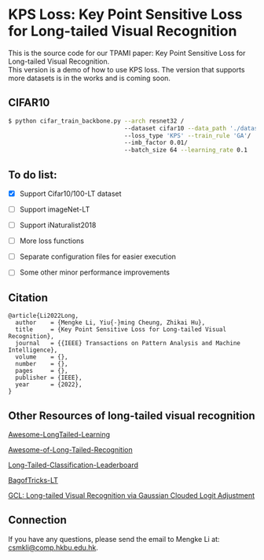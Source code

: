 # KPS Loss: Key Point Sensitive Loss for Long-tailed Visual Recognition
This is the source code for our TPAMI paper: Key Point Sensitive Loss for Long-tailed Visual Recognition.  
This version is a demo of how to use KPS loss. The version that supports more datasets is in the works and is coming soon.

## CIFAR10
```bash
$ python cifar_train_backbone.py --arch resnet32 /
                                 --dataset cifar10 --data_path './dataset/data_img'/
                                 --loss_type 'KPS' --train_rule 'GA'/
                                 --imb_factor 0.01/ 
                                 --batch_size 64 --learning_rate 0.1 
```

## To do list:
- [x] Support Cifar10/100-LT dataset
- [ ] Support imageNet-LT
- [ ] Support iNaturalist2018
- [ ] More loss functions
- [ ] Separate configuration files for easier execution
- [ ] Some other minor performance improvements


## Citation
```
@article{Li2022Long,
  author    = {Mengke Li, Yiu{-}ming Cheung, Zhikai Hu},
  title     = {Key Point Sensitive Loss for Long-tailed Visual Recognition},
  journal   = {{IEEE} Transactions on Pattern Analysis and Machine Intelligence},
  volume    = {},
  number    = {},
  pages     = {},
  publisher = {IEEE},
  year      = {2022},
}
```

## Other Resources of long-tailed visual recognition
[Awesome-LongTailed-Learning](https://github.com/Vanint/Awesome-LongTailed-Learning)

[Awesome-of-Long-Tailed-Recognition](https://github.com/zwzhang121/Awesome-of-Long-Tailed-Recognition)

[Long-Tailed-Classification-Leaderboard](https://github.com/yanyanSann/Long-Tailed-Classification-Leaderboard)

[BagofTricks-LT](https://github.com/zhangyongshun/BagofTricks-LT)

[GCL: Long-tailed Visual Recognition via Gaussian Clouded Logit Adjustment](https://github.com/Keke921/GCLLoss) 

## Connection
If you have any questions, please send the email to Mengke Li at: csmkli@comp.hkbu.edu.hk.

